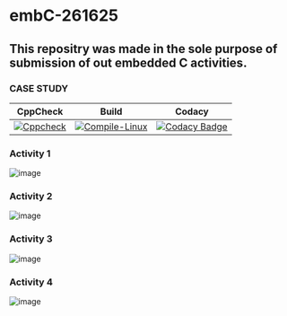 # embC-261625

## This repositry was made in the sole purpose of submission of out embedded C activities.

### CASE STUDY

|CppCheck                   |      Build                |     Codacy     |                                       
|--------                   |-------------------------- |-------         |
|[![Cppcheck](https://github.com/Vyaskaushik-vyas/embC-261625/actions/workflows/CodeQulaity.yml/badge.svg)](https://github.com/Vyaskaushik-vyas/embC-261625/actions/workflows/CodeQulaity.yml)|[![Compile-Linux](https://github.com/Vyaskaushik-vyas/embC-261625/actions/workflows/Compile.yml/badge.svg)](https://github.com/Vyaskaushik-vyas/embC-261625/actions/workflows/Compile.yml)|[![Codacy Badge](https://api.codacy.com/project/badge/Grade/d37afe019d8b454390e21659116e72f4)](https://app.codacy.com/gh/Vyaskaushik-vyas/embC-261625?utm_source=github.com&utm_medium=referral&utm_content=Vyaskaushik-vyas/embC-261625&utm_campaign=Badge_Grade_Settings)

### Activity 1
![image](https://user-images.githubusercontent.com/80807460/116388970-0b888d00-a83a-11eb-8a01-7e001bc0fade.png)

### Activity 2

![image](https://user-images.githubusercontent.com/80807460/116389202-52768280-a83a-11eb-8df2-4ed6c3341ac6.png)

### Activity 3

![image](https://user-images.githubusercontent.com/80807460/116397080-c36e6800-a843-11eb-9dfd-859f93b1dd28.png)

### Activity 4
![image](https://user-images.githubusercontent.com/80807460/116504318-a1bdc100-a8d5-11eb-9878-0553ea923c6a.png)

